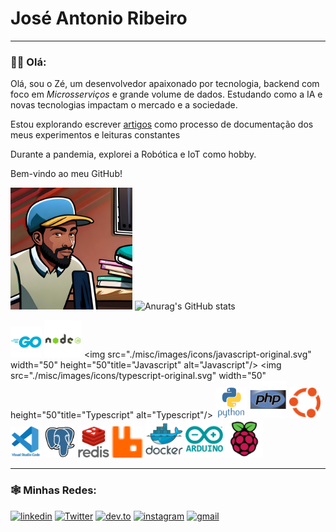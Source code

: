 # José Antonio Ribeiro

---

### 👋🏾 Olá:
Olá, sou o Zé, um desenvolvedor apaixonado por tecnologia, backend com foco em _Microsserviços_ e grande volume de dados. Estudando como a IA e novas tecnologias impactam o mercado e a sociedade.

Estou explorando escrever [artigos](https://dev.to/learningenuity) como processo de documentação dos meus experimentos e leituras constantes

Durante a pandemia, explorei a Robótica e IoT como hobby.

Bem-vindo ao meu GitHub!

<img src="./misc/images/avatars/me_IA_carttoon.jpg" height="195"> ![Anurag's GitHub stats](https://github-readme-stats.vercel.app/api?username=jtonynet&show_icons=true&theme=transparent) <!-- ![Top Langs](https://github-readme-stats.vercel.app/api/top-langs/?username=jtonynet&langs_count=3) -->


<!-- 
    https://devicon.dev/
    https://simpleicons.org/
-->
<img src="./misc/images/icons/go-original-wordmark.svg"  width="50" height="50" title="Golang" alt="Golang"/> <img src="./misc/images/icons/nodejs-original-wordmark.svg" width="60" height="60" title="Nodejs" alt="Nodejs"/> <img src="./misc/images/icons/javascript-original.svg" width="50" height="50"title="Javascript" alt="Javascript"/> <img src="./misc/images/icons/typescript-original.svg" width="50" height="50"title="Typescript" alt="Typescript"/> <img src="./misc/images/icons/python-original-wordmark.svg" width="50" height="50" title="Python" alt="Python"/> <img src="./misc/images/icons/php-original.svg" width="60" height="60" title="PHP" alt="PHP"/> <img src="./misc/images/icons/ubuntu-color.svg" width="50" height="50" title="Ubunto" alt="Ubunto"/> <img src="./misc/images/icons/vscode-original-wordmark.svg" width="50" height="50" title="Nodejs" alt="Nodejs"/> <img src="./misc/images/icons/postgresql-original.svg" width="50" height="50" title="vscode" alt="vscode"/> <img src="./misc/images/icons/redis-original-wordmark.svg" width="50" height="50" title="Redis" alt="Redis"/> <img src="./misc/images/icons/rabbitmq.svg" width="50" height="50" title="RabbitMQ" alt="RabbitMQ"/> <img src="./misc/images/icons/docker-original-wordmark.svg" width="60" height="60" title="Docker" alt="Docker"/> <img src="./misc/images/icons/arduino-original-wordmark.svg" width="60" height="60" title="Arduino" alt="Arduino"/> <img src="./misc/images/icons/raspberrypi-original.svg" width="60" height="60" title="RaspberryPi" alt="RaspberryPi"/>

---

### 🕸️ Minhas Redes:

<!-- 
    https://dev.to/envoy_/150-badges-for-github-pnk
-->
[![linkedin](https://img.shields.io/badge/Linkedin-0A66C2?style=for-the-badge&logo=linkedin&logoColor=white)](https://www.linkedin.com/in/jos%C3%A9-r-99896a39/) [![Twitter](https://img.shields.io/badge/Twitter-1DA1F2?style=for-the-badge&logo=twitter&logoColor=white)](https://twitter.com/aromademirtilo) [![dev.to](https://img.shields.io/badge/dev.to-0A0A0A?style=for-the-badge&logo=devdotto&logoColor=white)](https://dev.to/learningenuity) [![instagram](https://img.shields.io/badge/Instagram-E4405F?style=for-the-badge&logo=instagram&logoColor=white)](https://www.instagram.com/learningenuity) [![gmail](https://img.shields.io/badge/Gmail-D14836?style=for-the-badge&logo=gmail&logoColor=white)](mailto:learningenuity@gmail.com)
